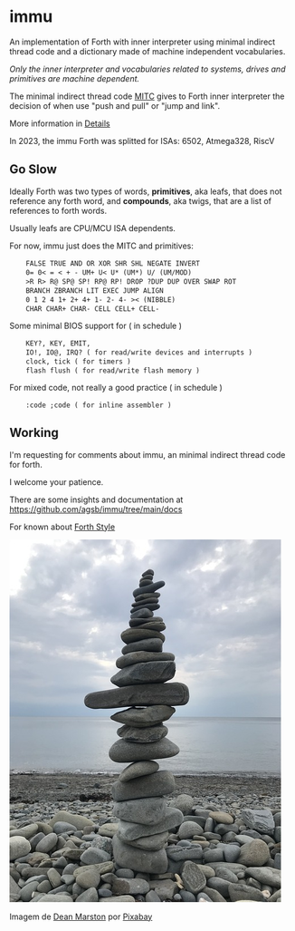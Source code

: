 # immu

An implementation of Forth with inner interpreter using minimal indirect thread code and a dictionary made of machine independent vocabularies. 
  
_Only the inner interpreter and vocabularies related to systems, drives and primitives are machine dependent._

The minimal indirect thread code [MITC](https://github.com/agsb/f2u/blob/main/small%20MITC%20Forth%20en.pdf) gives to Forth inner interpreter the decision of when use "push and pull" or "jump and link".

More information in [Details](https://github.com/agsb/immu/blob/main/Details.md)

In 2023, the immu Forth was splitted for ISAs: 6502, Atmega328, RiscV

## Go Slow

Ideally Forth was two types of words, **primitives**, aka leafs, that does not reference any forth word, and **compounds**, aka twigs, that are a list of references to forth words. 

Usually leafs are CPU/MCU ISA dependents.

For now, immu just does the MITC and primitives: 

        FALSE TRUE AND OR XOR SHR SHL NEGATE INVERT
        0= 0< = < + - UM+ U< U* (UM*) U/ (UM/MOD)
        >R R> R@ SP@ SP! RP@ RP! DROP ?DUP DUP OVER SWAP ROT 
        BRANCH ZBRANCH LIT EXEC JUMP ALIGN 
        0 1 2 4 1+ 2+ 4+ 1- 2- 4- >< (NIBBLE)
        CHAR CHAR+ CHAR- CELL CELL+ CELL-

Some minimal BIOS support for ( in schedule )
      
        KEY?, KEY, EMIT, 
        IO!, IO@, IRQ? ( for read/write devices and interrupts )
        clock, tick ( for timers )
        flash flush ( for read/write flash memory )

For mixed code, not really a good practice ( in schedule ) 

        :code ;code ( for inline assembler )
        
## Working

I'm requesting for comments about immu, an minimal indirect thread code for forth. 

I welcome your patience.

There are some insights and documentation at
      https://github.com/agsb/immu/tree/main/docs 
      
For known about [Forth Style](http://www.forth.org/forth_style.html)

![image](https://github.com/agsb/immu/blob/main/beach-g681c55cdd_640.jpg)

Imagem de <a href="https://pixabay.com/pt/users/deanmarston-10862868/?utm_source=link-attribution&amp;utm_medium=referral&amp;utm_campaign=image&amp;utm_content=4388135">Dean Marston</a> por <a href="https://pixabay.com/pt/?utm_source=link-attribution&amp;utm_medium=referral&amp;utm_campaign=image&amp;utm_content=4388135">Pixabay</a>
